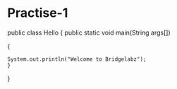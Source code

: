 # Practise-1
public class Hello {
	public static void main(String args[])

{

	System.out.println("Welcome to Bridgelabz");
	}
}
